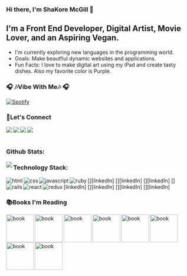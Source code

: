 ### Hi there, I'm ShaKore McGill 👋

## I'm a Front End Developer, Digital Artist, Movie Lover, and an Aspiring Vegan.

* I'm currently exploring new languages in the programming world.
* Goals: Make beautfiul dynamic websites and applications.
* Fun Facts: I love to make digital art using my iPad and create tasty dishes. Also my favorite color is Purple. 

### 🎧 🎶Vibe With Me🎶 🎧
[![Spotify](https://mcgillshakore.vercel.app/api/spotify)](https://open.spotify.com/user/yb790emvnyqkdkq988j7u398v)

### 📱Let's Connect
[<img align="left" atl="linkedin" src="https://img.shields.io/badge/linkedin-%230077B5.svg?&style=for-the-badge&logo=linkedin&logoColor=white"/>][linkedIn]
[<img align="left" atl="medium" src="https://img.shields.io/badge/medium-%2312100E.svg?&style=for-the-badge&logo=medium&logoColor=white"/>][blog]
[<img align="left" atl="twitter" src="https://img.shields.io/badge/twitter-%231DA1F2.svg?&style=for-the-badge&logo=twitter&logoColor=white" />][twitter]
[<img align="left" atl="instagram" src="https://img.shields.io/badge/instagram-%23E4405F.svg?&style=for-the-badge&logo=instagram&logoColor=white"/>][instagram]
<br/>
<br/>
<section>
  <h3>Github Stats: </h3>
<img align="left" atl="mcgillshakore's Github Stats" src="http://github-readme-stats-2-sigma.vercel.app/api?username=mcgillshakore&show_icons=true&hide_border=true" />
</section>
<section>
  <h3>Technology Stack: </h3>
[<img align="left" alt="html" src="https://img.shields.io/badge/html5%20-%23E34F26.svg?&style=for-the-badge&logo=html5&logoColor=white"/>][linkedIn]
[<img align="left" alt="css" src="https://img.shields.io/badge/css3%20-%231572B6.svg?&style=for-the-badge&logo=css3&logoColor=white"/>][linkedIn]
[<img align="left" alt="javascript" src="https://img.shields.io/badge/javascript%20-%23323330.svg?&style=for-the-badge&logo=javascript&logoColor=%23F7DF1E"/>][linkedIn]
[<img align="left" alt="ruby" src="https://img.shields.io/badge/ruby-%23CC342D.svg?&style=for-the-badge&logo=ruby&logoColor=white"/>][linkedIn]
[<img align="left" alt="rails" src="https://img.shields.io/badge/rails%20-%23CC0000.svg?&style=for-the-badge&logo=ruby-on-rails&logoColor=white"/>][linkedIn]
[<img align="left" alt="react" src="https://img.shields.io/badge/react%20-%2320232a.svg?&style=for-the-badge&logo=react&logoColor=%2361DAFB"/>][linkedIn]
[<img align="left" alt="redux" src="https://img.shields.io/badge/redux%20-%23593d88.svg?&style=for-the-badge&logo=redux&logoColor=white"/>][linkedIn]
</section>
<section>
  <h3>📚Books I'm Reading</h3>
    <img src="https://images-na.ssl-images-amazon.com/images/I/410hiaPGyCL._SX348_BO1,204,203,200_.jpg" alt="book" width="75" align="left" />
    <img src="https://m.media-amazon.com/images/I/51sLS7otdkL.jpg" alt="book" width="75" align="left" />
    <img src="https://m.media-amazon.com/images/I/51Tlm0GZTXL._SY346_.jpg" alt="book" width="75" align="left"/>
    <img src="https://m.media-amazon.com/images/I/51C32GrJkiL._SY346_.jpg" alt="book" width="75" align="left"/>
    <img src="https://m.media-amazon.com/images/I/51Q4AwpPDkL.jpg" alt="book" width="75" align="left"/>
    <img src="https://m.media-amazon.com/images/I/51yKczFDuQL._SY346_.jpg" alt="book" width="75" align="left"/>
    <img src="https://m.media-amazon.com/images/I/51VuUo3rdML.jpg" alt="book" width="75" align="left"/>
    <img src="https://m.media-amazon.com/images/I/51q4ZTnypdL.jpg" alt="book" width="75" align="left"/>
</section>
<br/>
<br/>


<!--
**mcgillshakore/mcgillshakore** is a ✨ _special_ ✨ repository because its `README.md` (this file) appears on your GitHub profile.
-->
[linkedIn]:http://www.linkedin.com/in/shakore-mcgill
[twitter]:http://www.twitter.com/mcgillshakore
[blog]:https://medium.com/@mcgillshakore
[instagram]:https://www.instagram.com/mcgillshakore/
